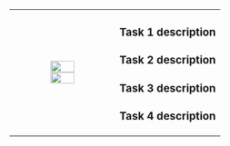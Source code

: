 


<table>
    <tbody>
        <tr>
            <td align="center" width="50%">
            <img src="https://github.com/cs-MohamedAyman/cs-MohamedAyman/blob/main/100-days/day.jpg" width="50%"></img>
            <img src="https://github.com/cs-MohamedAyman/cs-MohamedAyman/blob/main/100-days/01.jpg" width="50%"></img>
            </td>
            <td align="left" width="50%">
            <h3>Task 1 description</h3>
            <h3>Task 2 description</h3>
            <h3>Task 3 description</h3>
            <h3>Task 4 description</h3>
            </td>
        </tr>
    </tbody>
</table>
